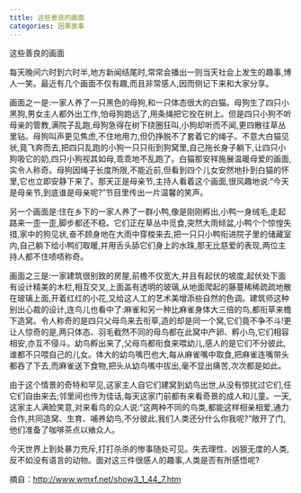 ```yaml
---
title: 这些善良的画面
categories: 因果故事
---
```


	   
这些善良的画面

每天晚间六时到六时半,地方新闻结尾时,常常会播出一则当天社会上发生的趣事,博人一笑。最近有几个画面不仅有趣,而且非常感人,因而侧记下来和大家分享。

画面之一是:一家人养了一只黑色的母狗,和一只体态很大的白猫。母狗生了四只小黑狗,男女主人都外出工作,怕母狗跑远了,用条绳把它拴在树上。但是四只小狗不听母亲的管教,满院子乱跑,母狗急得在树下绕圈狂叫,小狗却听而不闻,更四散往草丛里钻。母狗叫声更见焦虑,不住地用力,但仍挣脱不了套着它的绳子。不意大白猫见状,竟飞奔而去,把四只乱跑的小狗一只只衔到狗窝里,自己拖长身子躺下,让四只小狗吸它的奶,四只小狗视其如母,乖乖地不乱跑了。白猫那安祥施展温暖母爱的画面,实令人称奇。母狗因绳子长度所限,不能近前,但看到四个儿女安然地扑到白猫的怀里,它也立即安静下来了。那天正是母亲节,主持人看着这个画面,很风趣地说:“今天是母亲节,到底谁是母亲呢?”节目里传出一片温馨的笑声。

另一个画面是:住在乡下的一家人养了一群小鸭,像是刚刚孵出,小鸭一身绒毛,走起路来一歪一歪,脚步都还不稳。它们正在草丛中觅食,突然大雨倾盆,小鸭个个惊惶失措,家中的狗见状,奋不顾身地在大雨中穿梭来去,把一只只小鸭衔进院子里的储藏室内,自己躺下给小鸭们取暖,并用舌头舔它们身上的水珠,那无比慈爱的表现,两位主持人都不住啧啧称奇。

画面之三是:一家建筑很别致的房屋,前檐不仅宽大,并且有起伏的坡度,起伏处下面有设计精美的木栏,相互交叉,上面盖有透明的玻璃,从地面爬起的藤蔓稀稀疏疏地散在玻璃上面,开着红红的小花,又给这人工的艺术美增添些自然的色调。建筑师这种别出心裁的设计,连鸟儿也看中了:麻雀和另一种比麻雀身体大三倍的鸟,都衔草来檐下造窝。令人称奇的是四只父母鸟来去衔草,造的却是同一个窝,它们竟不争不斗!更让人惊奇的是,两只体态、羽毛截然不同的母鸟都在此窝中产卵、孵小鸟,它们相容相安,亦互不侵斗。幼鸟孵出来了,父母鸟都衔食来喂幼儿,感人的是它们不分彼此,谁都不只喂自己的儿女。体大的幼鸟嘴巴也大,每从麻雀嘴中取食,把麻雀连嘴带头都吞了下去,而麻雀送下食物,把头从幼鸟嘴中拔出,毫不显出痛苦,次次都是如此。

由于这个情景的奇特和罕见,这家主人自它们建窝到幼鸟出世,从没有惊扰过它们,任它们自由来去;邻里间也传为佳话,每天这家门前都有来看奇景的成人和儿童。一天,这家主人满脸笑意,对来看鸟的众人说:“这两种不同的鸟类,都能这样相亲相爱,通力合作,共同造窝、生育、哺养幼鸟,不分彼此,我们人类还分什么你我呢?”敞开了门,他们准备了咖啡茶点以飨众人。

今天世界上到处暴力充斥,打打杀杀的惨事随处可见。失去理性、凶狠无度的人类,反不如没有语言的动物。面对这三件很感人的趣事,人类是否有所感悟呢?


摘自：http://www.wmxf.net/show3_1_44_7.htm